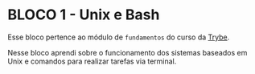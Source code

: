 # BLOCO 1 - Unix e Bash

Esse bloco pertence ao módulo de `fundamentos` do curso da [Trybe](https://www.betrybe.com/). 

Nesse bloco aprendi sobre o funcionamento dos sistemas baseados em Unix e comandos para realizar tarefas via terminal.